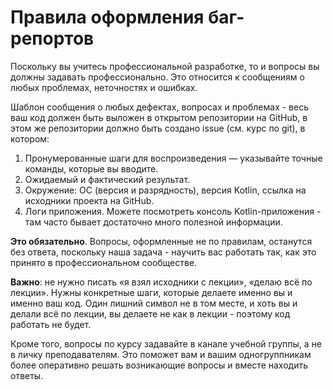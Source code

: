 # Правила оформления баг-репортов

Поскольку вы учитесь профессиональной разработке, то и вопросы вы должны задавать профессионально. Это относится к сообщениям о любых проблемах, неточностях и ошибках.

Шаблон сообщения о любых дефектах, вопросах и проблемах - весь ваш код должен быть выложен в открытом репозитории на GitHub, в этом же репозитории должно быть создано issue (см. курс по git), в котором:
1. Пронумерованные шаги для воспроизведения — указывайте точные команды, которые вы вводите.
1. Ожидаемый и фактический результат.
1. Окружение: ОС (версия и разрядность), версия Kotlin, ссылка на исходники проекта на GitHub.
1. Логи приложения. Можете посмотреть консоль Kotlin-приложения - там часто бывает достаточно много полезной информации.

**Это обязательно**. Вопросы, оформленные не по правилам, останутся без ответа, поскольку наша задача - научить вас работать так, как это принято в профессиональном сообществе.

**Важно**: не нужно писать «я взял исходники с лекции», «делаю всё по лекции». Нужны конкретные шаги, которые делаете именно вы и именно ваш код. Один лишний символ не в том месте, и хоть вы и делали всё по лекции, вы делаете не как в лекции - поэтому код работать не будет.

Кроме того, вопросы по курсу задавайте в канале учебной группы, а не в личку преподавателям. Это поможет вам и вашим одногруппникам более оперативно решать возникающие вопросы и вместе находить ответы.

